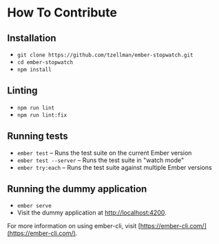 # How To Contribute

## Installation

-   `git clone https://github.com/tzellman/ember-stopwatch.git`
-   `cd ember-stopwatch`
-   `npm install`

## Linting

-   `npm run lint`
-   `npm run lint:fix`

## Running tests

-   `ember test` – Runs the test suite on the current Ember version
-   `ember test --server` – Runs the test suite in "watch mode"
-   `ember try:each` – Runs the test suite against multiple Ember versions

## Running the dummy application

-   `ember serve`
-   Visit the dummy application at [http://localhost:4200](http://localhost:4200).

For more information on using ember-cli, visit [https://ember-cli.com/](https://ember-cli.com/).
